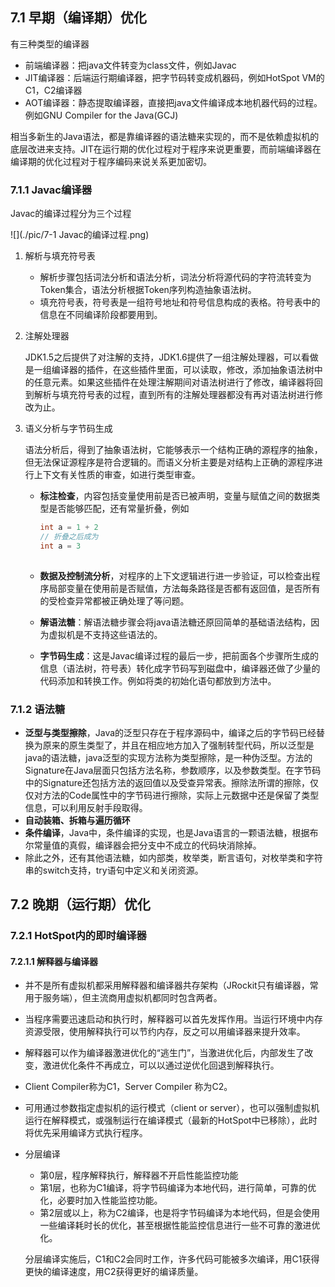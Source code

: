 ## 7.1 早期（编译期）优化

有三种类型的编译器

- 前端编译器：把java文件转变为class文件，例如Javac
- JIT编译器：后端运行期编译器，把字节码转变成机器码，例如HotSpot VM的C1，C2编译器
- AOT编译器：静态提取编译器，直接把java文件编译成本地机器代码的过程。例如GNU Compiler for the Java(GCJ)

相当多新生的Java语法，都是靠编译器的语法糖来实现的，而不是依赖虚拟机的底层改进来支持。JIT在运行期的优化过程对于程序来说更重要，而前端编译器在编译期的优化过程对于程序编码来说关系更加密切。

### 7.1.1 Javac编译器

Javac的编译过程分为三个过程

![](./pic/7-1 Javac的编译过程.png)

1. 解析与填充符号表

   - 解析步骤包括词法分析和语法分析，词法分析将源代码的字符流转变为Token集合，语法分析根据Token序列构造抽象语法树。
   - 填充符号表，符号表是一组符号地址和符号信息构成的表格。符号表中的信息在不同编译阶段都要用到。

2. 注解处理器

   JDK1.5之后提供了对注解的支持，JDK1.6提供了一组注解处理器，可以看做是一组编译器的插件，在这些插件里面，可以读取，修改，添加抽象语法树中的任意元素。如果这些插件在处理注解期间对语法树进行了修改，编译器将回到解析与填充符号表的过程，直到所有的注解处理器都没有再对语法树进行修改为止。

3. 语义分析与字节码生成

   语法分析后，得到了抽象语法树，它能够表示一个结构正确的源程序的抽象，但无法保证源程序是符合逻辑的。而语义分析主要是对结构上正确的源程序进行上下文有关性质的审查，如进行类型审查。

   - **标注检查**，内容包括变量使用前是否已被声明，变量与赋值之间的数据类型是否能够匹配，还有常量折叠，例如

     ```java
     int a = 1 + 2
     // 折叠之后成为
     int a = 3
         
     ```

   - **数据及控制流分析**，对程序的上下文逻辑进行进一步验证，可以检查出程序局部变量在使用前是否赋值，方法每条路径是否都有返回值，是否所有的受检查异常都被正确处理了等问题。

   - **解语法糖**：解语法糖步骤会将java语法糖还原回简单的基础语法结构，因为虚拟机是不支持这些语法的。

   - **字节码生成**：这是Javac编译过程的最后一步，把前面各个步骤所生成的信息（语法树，符号表）转化成字节码写到磁盘中，编译器还做了少量的代码添加和转换工作。例如将类的初始化语句都放到<clint>方法中。

### 7.1.2 语法糖

- **泛型与类型擦除**，Java的泛型只存在于程序源码中，编译之后的字节码已经替换为原来的原生类型了，并且在相应地方加入了强制转型代码，所以泛型是java的语法糖，java泛型的实现方法称为类型擦除，是一种伪泛型。方法的Signature在Java层面只包括方法名称，参数顺序，以及参数类型。在字节码中的Signature还包括方法的返回值以及受查异常表。擦除法所谓的擦除，仅仅对方法的Code属性中的字节码进行擦除，实际上元数据中还是保留了类型信息，可以利用反射手段取得。
- **自动装箱、拆箱与遍历循环**
- **条件编译**，Java中，条件编译的实现，也是Java语言的一颗语法糖，根据布尔常量值的真假，编译器会把分支中不成立的代码块消除掉。
- 除此之外，还有其他语法糖，如内部类，枚举类，断言语句，对枚举类和字符串的switch支持，try语句中定义和关闭资源。

## 7.2 晚期（运行期）优化

### 7.2.1 HotSpot内的即时编译器

#### 7.2.1.1 解释器与编译器

- 并不是所有虚拟机都采用解释器和编译器共存架构（JRockit只有编译器，常用于服务端），但主流商用虚拟机都同时包含两者。

- 当程序需要迅速启动和执行时，解释器可以首先发挥作用。当运行环境中内存资源受限，使用解释执行可以节约内存，反之可以用编译器来提升效率。

- 解释器可以作为编译器激进优化的“逃生门”，当激进优化后，内部发生了改变，激进优化条件不再成立，可以以通过逆优化回退到解释执行。

- Client Compiler称为C1，Server Compiler 称为C2。

- 可用通过参数指定虚拟机的运行模式（client or server），也可以强制虚拟机运行在解释模式，或强制运行在编译模式（最新的HotSpot中已移除），此时将优先采用编译方式执行程序。

- 分层编译
  - 第0层，程序解释执行，解释器不开启性能监控功能
  - 第1层，也称为C1编译，将字节码编译为本地代码，进行简单，可靠的优化，必要时加入性能监控功能。
  - 第2层或以上，称为C2编译，也是将字节码编译为本地代码，但是会使用一些编译耗时长的优化，甚至根据性能监控信息进行一些不可靠的激进优化。

  分层编译实施后，C1和C2会同时工作，许多代码可能被多次编译，用C1获得更快的编译速度，用C2获得更好的编译质量。



